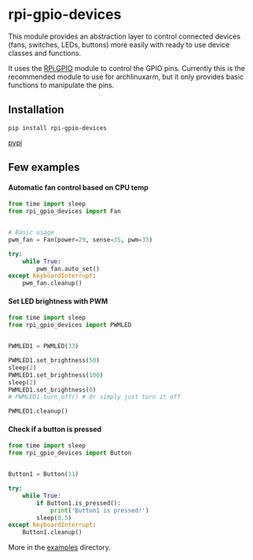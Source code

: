 # rpi-gpio-devices

This module provides an abstraction layer to control connected devices
(fans, switches, LEDs, buttons) more easily with ready to use device classes and functions.

It uses the [RPi.GPIO](https://pypi.org/project/RPi.GPIO) module to control the GPIO pins.
Currently this is the recommended module to use for archlinuxarm, but it only provides
basic functions to manipulate the pins.

## Installation

`pip install rpi-gpio-devices`

[pypi](https://pypi.org/project/rpi-gpio-devices)

## Few examples

#### Automatic fan control based on CPU temp
``` py
from time import sleep
from rpi_gpio_devices import Fan


# Basic usage
pwm_fan = Fan(power=29, sense=35, pwm=33)

try:
    while True:
        pwm_fan.auto_set()
except KeyboardInterrupt:
    pwm_fan.cleanup()
```

#### Set LED brightness with PWM
``` py
from time import sleep
from rpi_gpio_devices import PWMLED


PWMLED1 = PWMLED(33)

PWMLED1.set_brightness(50)
sleep(2)
PWMLED1.set_brightness(100)
sleep(2)
PWMLED1.set_brightness(0)
# PWMLED1.turn_off() # Or simply just turn it off

PWMLED1.cleanup()
```

#### Check if a button is pressed
``` py
from time import sleep
from rpi_gpio_devices import Button


Button1 = Button(11)

try:
    while True:
        if Button1.is_pressed():
            print('Button1 is pressed!')
        sleep(0.5)
except KeyboardInterrupt:
    Button1.cleanup()
```

More in the [examples](https://github.com/danieltodor/rpi-gpio-devices/tree/master/examples)
directory.
